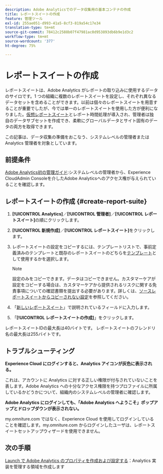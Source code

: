 ```yaml
---
description: Adobe Analyticsでのデータ収集用の基本コンテナの作成
title: レポートスイートの作成
feature: 管理ツール
exl-id: 255ae051-d993-41a5-8cf3-819a54c17e34
translation-type: tm+mt
source-git-commit: 78412c2588b07f47981ac0d953893db6b9e1d3c2
workflow-type: tm+mt
source-wordcount: '377'
ht-degree: 75%

---
```


# レポートスイートの作成

レポートスイートは、Adobe Analytics がレポートの取り込みに使用するデータのサイロです。1 つの組織に複数のレポートスイートを設定し、それぞれ異なるデータセットを含めることができます。以前は個々のレポートスイートを用意することが重要でしたが、今では単一のレポートスイートを使用した方が便利になりました。[仮想レポートスイート](https://experienceleague.adobe.com/docs/analytics/components/virtual-report-suites/vrs-about.html?lang=en#virtual-report-suites)とレポート時間処理が導入され、管理者は独自のデータサブセットを作成でき、柔軟にグローバルデータとサイト固有のデータの両方を取得できます。

この記事は、データ収集の準備をおこなう、システムレベルの管理者または Analytics 管理者を対象としています。

## 前提条件

[Adobe Analytics初の管理ガイド](/help/admin/admin-console/first-admin-guide.md):システムレベルの管理者から、Experience CloudAdmin Consoleを介したAdobe Analyticsへのアクセス権が与えられていることを確認します。

## レポートスイートの作成 {#create-report-suite}

1. **[!UICONTROL Analytics]**／**[!UICONTROL 管理者]**／**[!UICONTROL レポートスイート]**&#x200B;の順にクリックします。
1. **[!UICONTROL 新規作成]**／**[!UICONTROL レポートスイート]**&#x200B;をクリックします。
1. レポートスイートの設定をコピーするには、テンプレートリストで、事前定義済みのテンプレートと既存のレポートスイートのどちらを[テンプレート](/help/admin/c-manage-report-suites/c-report-suite-templates/report-suite-templates.md)として使用するかを選択します。

   >[!NOTE]
   >
   >設定のみをコピーできます。データはコピーできません。カスタマーケアが設定をコピーする場合は、カスタマーケアから提供されるリスクに関する免責事項についての確認書類を提出する必要があります。詳しくは、[ソースレポートスイートからコピーされない設定](/help/admin/c-manage-report-suites/c-new-report-suite/settings-not-copied-from-rs.md)を参照してください。

1. 「[新しいレポートスイート](/help/admin/c-manage-report-suites/c-new-report-suite/new-report-suite.md)」で説明されているフィールドに入力します。
1. 「**[!UICONTROL レポートスイートの作成]**」をクリックします。

レポートスイートIDの最大長は40バイトです。 レポートスイートのフレンドリ名の最大長は255バイトです。

## トラブルシューティング

**Experience Cloud にログインすると、Analytics アイコンが灰色に表示される。**

これは、アカウントに Analytics に対する正しい権限が付与されていないことを表します。Adobe Analytics への十分なアクセス権限を持つプロファイルに所属しているかどうかについて、組織内のシステムレベルの管理者に確認します。

**Adobe Analytics にログインしても、「Adobe Analytics へようこそ」ポップアップとドロップダウンが表示されない。**

my.omniture.com ではなく、Experience Cloud を使用してログインしていることを確認します。my.omniture.com からログインしたユーザは、レポートスイートセットアップウィザードを使用できません。

## 次の手順

[Launch で Adobe Analytics のプロパティを作成および設定する](/help/implement/launch/create-analytics-property.md)：Analytics 実装を管理する領域を作成します
